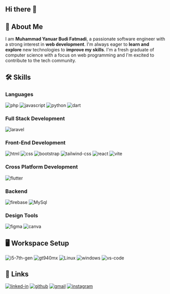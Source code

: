 ## Hi there 👋


<!-- **MYanuarBF/MYanuarBF** is a ✨ _special_ ✨ repository because its `README.md` (this file) appears on your GitHub profile.

Here are some ideas to get you started:

- 🔭 I’m currently working on ...
- 🌱 I’m currently learning ...
- 👯 I’m looking to collaborate on ...
- 🤔 I’m looking for help with ...
- 💬 Ask me about ...
- 📫 How to reach me: ...
- 😄 Pronouns: ...
- ⚡ Fun fact: ... -->

## 🚀 About Me
I am **Muhammad Yanuar Budi Fatmadi**, a passionate software engineer with a strong interest in **web development**. I'm always eager to **learn and explore** new technologies to **improve my skills**. I'm a fresh graduate of computer science with a focus on web programming and I'm excited to contribute to the tech community.

## 🛠️ Skills

### Languages
![php](https://img.shields.io/badge/PHP-3178C6?style=for-the-badge&logo=php&logoColor=white)
![javascript](https://img.shields.io/badge/JavaScript-323330?style=for-the-badge&logo=javascript&logoColor=F7DF1E)
![python](https://img.shields.io/badge/Python-3776AB?style=for-the-badge&logo=python&logoColor=white)
![dart](https://img.shields.io/badge/Dart-28B6F6?style=for-the-badge&logo=dart&logoColor=white)
<!-- ![typescript](https://img.shields.io/badge/TypeScript-3178C6?style=for-the-badge&logo=typescript&logoColor=white) -->

### Full Stack Development
![laravel](https://img.shields.io/badge/Laravel-FF2D20?style=for-the-badge&logo=laravel&logoColor=white)

### Front-End Development

<!-- ![next](https://img.shields.io/badge/Next-000000?style=for-the-badge&logo=nextdotjs&logoColor=FFFFFF)
![redux](https://img.shields.io/badge/Redux-593D88?style=for-the-badge&logo=redux&logoColor=white)
![react-router](https://img.shields.io/badge/React_Router-CA4245?style=for-the-badge&logo=react-router&logoColor=white)
![material-ui](https://img.shields.io/badge/Material_UI-0081CB?style=for-the-badge&logo=mui&logoColor=white)
![pwa](https://img.shields.io/badge/Progressive_Web_App-4285F4?style=for-the-badge&logo=googlechrome&logoColor=white)
![chakra-ui](https://img.shields.io/badge/Chakra_UI-319795?style=for-the-badge&logo=chakra-ui&logoColor=white) -->
![html](https://img.shields.io/badge/HTML5-E34F26?style=for-the-badge&logo=html5&logoColor=white)
![css](https://img.shields.io/badge/CSS3-1572B6?style=for-the-badge&logo=css3&logoColor=white)
![bootstrap](https://img.shields.io/badge/Bootstrap-563D7C?style=for-the-badge&logo=bootstrap&logoColor=white)
![tailwind-css](https://img.shields.io/badge/tailwind_css-06B6D4?style=for-the-badge&logo=tailwind-css&logoColor=white)
![react](https://img.shields.io/badge/React-20232A?style=for-the-badge&logo=react&logoColor=61DAFB)
![vite](https://img.shields.io/badge/Vite-646CFF?style=for-the-badge&logo=vite&logoColor=white)
<!-- ![sass](https://img.shields.io/badge/SASS-CC6699?style=for-the-badge&logo=sass&logoColor=white) -->
<!-- ![storybook](https://img.shields.io/badge/storybook-FF4785?style=for-the-badge&logo=storybook&logoColor=white)
![graphql](https://img.shields.io/badge/GraphQL-E434AA?style=for-the-badge&logo=graphql&logoColor=white) -->
<!-- ![three.js](https://img.shields.io/badge/Three.js-000000?style=for-the-badge&logo=three.js&logoColor=white) -->
<!-- ![jquery](https://img.shields.io/badge/jQuery-0769AD?style=for-the-badge&logo=jquery&logoColor=white) -->

<!-- ### Block-Chain Development

![ethereum](https://img.shields.io/badge/Ethereum-3C3C3D?style=for-the-badge&logo=ethereum&logoColor=white)
![web3](https://img.shields.io/badge/Web_3-F16822?style=for-the-badge&logo=web3.js&logoColor=white)
![solidity](https://img.shields.io/badge/Solidity-363636?style=for-the-badge&logo=solidity&logoColor=white) -->

### Cross Platform Development

![flutter](https://img.shields.io/badge/Flutter-28B6F6?style=for-the-badge&logo=flutter&logoColor=white)
<!-- ![electron](https://img.shields.io/badge/Electron-2C2E3B?style=for-the-badge&logo=electron&logoColor=white) -->

### Backend 

![firebase](https://img.shields.io/badge/Firebase-ffaa00?style=for-the-badge&logo=Firebase&logoColor=white)
![MySql](https://img.shields.io/badge/MySql-2F2F2F?style=for-the-badge&logo=MySql&logoColor=white)
<!-- ![vercel](https://img.shields.io/badge/Vercel-000000?style=for-the-badge&logo=Vercel&logoColor=white)
![heroku](https://img.shields.io/badge/Heroku-430098?style=for-the-badge&logo=heroku&logoColor=white)
![netlify](https://img.shields.io/badge/Netlify-00C7B7?style=for-the-badge&logo=netlify&logoColor=white) -->

### Design Tools

![figma](https://img.shields.io/badge/figma-000000?style=for-the-badge&logo=figma&logoColor=white)
![canva](https://img.shields.io/badge/canva-00C4CC?style=for-the-badge&logo=canva&logoColor=white)
<!-- ![adobe-xd](https://img.shields.io/badge/adobe_xd-470137?style=for-the-badge&logo=adobe-xd&logoColor=white) -->

<!-- ### Testing

![mocha](https://img.shields.io/badge/Mocha-8D6748?style=for-the-badge&logo=mocha&logoColor=white)
![jest](https://img.shields.io/badge/Jest-C21325?style=for-the-badge&logo=jest&logoColor=white)
![pytest](https://img.shields.io/badge/Pytest-3776AB?style=for-the-badge&logo=python&logoColor=white) -->

## 🖥️ Workspace Setup

![i5-7th-gen](https://img.shields.io/badge/Intel-Core_i5_7200U-0071C5?style=for-the-badge&logo=intel&logoColor=white)
![gt940mx](https://img.shields.io/badge/NVIDIA-GT940MX-76B900?style=for-the-badge&logo=nvidia&logoColor=white)
![Linux](https://img.shields.io/badge/Linux-POP_OS-0078D6?style=for-the-badge&logo=linux&logoColor=white)
![windows](https://img.shields.io/badge/Windows_10-0078D6?style=for-the-badge&logo=windows&logoColor=white)
![vs-code](https://img.shields.io/badge/VS_Code-007ACC?style=for-the-badge&logo=Visual-Studio-Code&logoColor=white)

## 🔗 Links

[![linked-in](https://img.shields.io/badge/Linked_In-0077B5?style=for-the-badge&logo=LinkedIn&logoColor=white)](https://www.linkedin.com/in/myanuarbf/)
[![github](https://img.shields.io/badge/GitHub-000000?style=for-the-badge&logo=GitHub&logoColor=white)](https://github.com/MYanuarBF)
[![gmail](https://img.shields.io/badge/Gmail-D14836?style=for-the-badge&logo=Gmail&logoColor=white)](mailto:myanuarbf@gmail.com)
[![instagram](https://img.shields.io/badge/Instagram-E4405F?style=for-the-badge&logo=instagram&logoColor=white)](https://www.instagram.com/myanuarbf/)
<!-- [![dev.to](https://img.shields.io/badge/Dev.to-0A0A0A?style=for-the-badge&logo=DevdotTo&logoColor=white)](https://dev.to/ruppysuppy) -->
<!-- [![medium](https://img.shields.io/badge/medium-000000?style=for-the-badge&logo=medium&logoColor=white)](https://tapajyoti-bose.medium.com/) -->
<!-- [![portfolio](https://img.shields.io/badge/Portfolio-5340ff?style=for-the-badge&logo=Google-chrome&logoColor=white)](https://tapajyoti-bose.vercel.app/) -->
<!-- [![resume](https://img.shields.io/badge/Resume-4285F4?style=for-the-badge&logo=read-the-docs&logoColor=white)](https://firebasestorage.googleapis.com/v0/b/tapajyoti-bose.appspot.com/o/Tapajyoti%20Bose.pdf?alt=media&token=68b3f3e3-cf56-4666-b4fa-9897c80eec2e) -->
<!-- [![upwork](https://img.shields.io/badge/Upwork-6FDA44?style=for-the-badge&logo=Upwork&logoColor=white)](https://www.upwork.com/freelancers/~01c12e516ee1d35044) -->